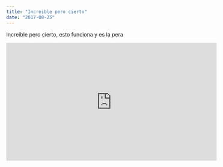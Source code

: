 ```yaml
---
title: "Increible pero cierto"
date: "2017-08-25"
---
```


Increible pero cierto, esto funciona y es la pera

<iframe width="560" height="315" src="https://www.youtube.com/embed/4n0xNbfJLR8" frameborder="0" allowfullscreen></iframe>